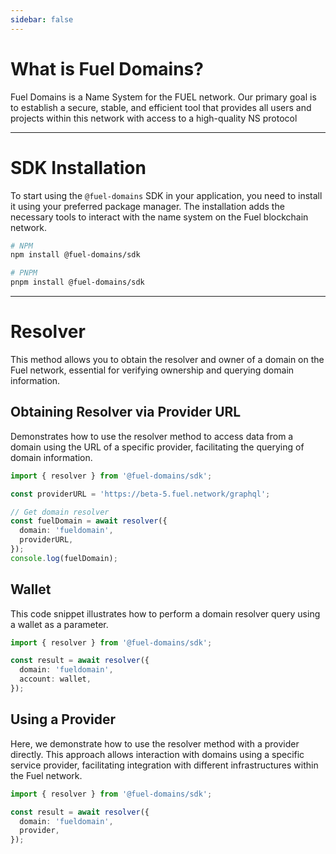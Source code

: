 ```yaml
---
sidebar: false
---
```


# What is Fuel Domains?

Fuel Domains is a Name System for the FUEL network. Our primary goal is to establish a secure, stable, and efficient tool that provides all users and projects within this network with access to a high-quality NS protocol

---

# SDK Installation

To start using the `@fuel-domains` SDK in your application, you need to install it using your preferred package manager.
The installation adds the necessary tools to interact with the name system on the Fuel blockchain network.

```bash
# NPM
npm install @fuel-domains/sdk

# PNPM
pnpm install @fuel-domains/sdk
```

---

# Resolver
This method allows you to obtain the resolver and owner of a domain on the Fuel network, essential for verifying ownership and querying domain information.

## Obtaining Resolver via Provider URL
Demonstrates how to use the resolver method to access data from a domain using the URL of a specific provider, facilitating the querying of domain information.

```ts
import { resolver } from '@fuel-domains/sdk';

const providerURL = 'https://beta-5.fuel.network/graphql';

// Get domain resolver
const fuelDomain = await resolver({
  domain: 'fueldomain',
  providerURL,
});
console.log(fuelDomain);
```

## Wallet
This code snippet illustrates how to perform a domain resolver query using a wallet as a parameter.

```ts
import { resolver } from '@fuel-domains/sdk';

const result = await resolver({
  domain: 'fueldomain',
  account: wallet,
});
```

## Using a Provider
Here, we demonstrate how to use the resolver method with a provider directly. This approach allows interaction with domains using a specific service provider, facilitating integration with different infrastructures within the Fuel network.

```ts
import { resolver } from '@fuel-domains/sdk';

const result = await resolver({
  domain: 'fueldomain',
  provider,
});
```
